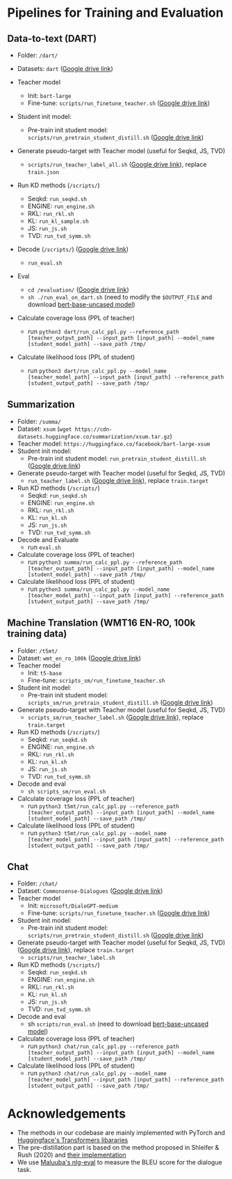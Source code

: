 # Pipelines for Training and Evaluation


## Data-to-text (DART)

* Folder: `/dart/` 
* Datasets: `dart` ([Google drive link](https://drive.google.com/file/d/1V7bPndyoTQxcJ6m1BoXAw7-ub-jv8Wh1/view?usp=sharing))
* Teacher model
  * Init: `bart-large`
  * Fine-tune: `scripts/run_finetune_teacher.sh` ([Google drive link](https://drive.google.com/file/d/12C5vkYoxMXdRktcLlYLcT0fUHKj6Udwd/view?usp=sharing))
* Student init model:
  * Pre-train init student model: `scripts/run_pretrain_student_distill.sh` ([Google drive link]())
* Generate pseudo-target with Teacher model (useful for Seqkd, JS, TVD) 
  * `scripts/run_teacher_label_all.sh` ([Google drive link](https://drive.google.com/file/d/14NSX8diOZEFIFsZRB5EGtq5l1wKc7ygt/view?usp=sharing)), replace `train.json`
* Run KD methods (`/scripts/`)
  * Seqkd: `run_seqkd.sh`
  * ENGINE: `run_engine.sh`
  * RKL: `run_rkl.sh`
  * KL: `run_kl_sample.sh`
  * JS: `run_js.sh`
  * TVD: `run_tvd_symm.sh`
* Decode (`/scripts/`) ([Google drive link](https://drive.google.com/file/d/1V7bPndyoTQxcJ6m1BoXAw7-ub-jv8Wh1/view?usp=sharing))
  * `run_eval.sh`
* Eval
  * `cd /evaluation/` ([Google drive link](https://drive.google.com/file/d/1at5kY8YT-7yxOZdI7aRn-JCTBm0tdAzT/view?usp=sharing))
  * `sh ./run_eval_on_dart.sh` (need to modify the `$OUTPUT_FILE` and download [bert-base-uncased model](https://huggingface.co/bert-base-uncased/tree/main))

* Calculate coverage loss (PPL of teacher)
  * run `python3 dart/run_calc_ppl.py --reference_path [teacher_output_path] --input_path [input_path] --model_name [student_model_path] --save_path /tmp/`
* Calculate likelihood loss (PPL of student)
  * run `python3 dart/run_calc_ppl.py --model_name [teacher_model_path] --input_path [input_path] --reference_path [student_output_path] --save_path /tmp/`



## Summarization

* Folder: `/summa/`
* Dataset: `xsum` (`wget https://cdn-datasets.huggingface.co/summarization/xsum.tar.gz`)
* Teacher model: `https://huggingface.co/facebook/bart-large-xsum`
* Student init model:
  * Pre-train init student model: `run_pretrain_student_distill.sh` ([Google drive link](https://drive.google.com/file/d/1V9dCXNEvv1ttzUv4pCzOeF1JjR96cDei/view?usp=sharing))
* Generate pseudo-target with Teacher model (useful for Seqkd, JS, TVD) 
  * `run_teacher_label.sh` ([Google drive link](https://drive.google.com/file/d/132ryNhjWsR3FquBEe2QLBW_Bx_RR5jky/view?usp=sharing)), replace `train.target`
* Run KD methods (`/scripts/`)
  * Seqkd: `run_seqkd.sh`
  * ENGINE: `run_engine.sh`
  * RKL: `run_rkl.sh`
  * KL: `run_kl.sh`
  * JS: `run_js.sh`
  * TVD: `run_tvd_symm.sh`
* Decode and Evaluate
  * run `eval.sh`
* Calculate coverage loss (PPL of teacher)
  * run `python3 summa/run_calc_ppl.py --reference_path [teacher_output_path] --input_path [input_path] --model_name [student_model_path] --save_path /tmp/`
* Calculate likelihood loss (PPL of student)
  * run `python3 summa/run_calc_ppl.py --model_name [teacher_model_path] --input_path [input_path] --reference_path [student_output_path] --save_path /tmp/`

## Machine Translation (WMT16 EN-RO, 100k training data)

* Folder: `/t5mt/`
* Dataset: `wmt_en_ro_100k` ([Google drive link](https://drive.google.com/file/d/1s0ONfQubaXdjvGtg3ijsmD1W8-k93WgD/view?usp=sharing))
* Teacher model
  * Init: `t5-base`
  * Fine-tune: `scripts_sm/run_finetune_teacher.sh`
* Student init model:
  * Pre-train init student model: `scripts_sm/run_pretrain_student_distill.sh` ([Google drive link](https://drive.google.com/file/d/17h4nsC0heXBV-Ug52aN1Q4TefoUGRCJz/view?usp=sharing))
* Generate pseudo-target with Teacher model (useful for Seqkd, JS, TVD) 
  * `scripts_sm/run_teacher_label.sh` ([Google drive link](https://drive.google.com/file/d/18kK2Ju097jdNc_L5lSrbEc2j7kFVuQCu/view?usp=sharing)), replace `train.target`
* Run KD methods (`/scripts/`)
  * Seqkd: `run_seqkd.sh`
  * ENGINE: `run_engine.sh`
  * RKL: `run_rkl.sh`
  * KL: `run_kl.sh`
  * JS: `run_js.sh`
  * TVD: `run_tvd_symm.sh`
* Decode and eval
  * `sh scripts_sm/run_eval.sh`
* Calculate coverage loss (PPL of teacher)
  * run `python3 t5mt/run_calc_ppl.py --reference_path [teacher_output_path] --input_path [input_path] --model_name [student_model_path] --save_path /tmp/`
* Calculate likelihood loss (PPL of student)
  * run `python3 t5mt/run_calc_ppl.py --model_name [teacher_model_path] --input_path [input_path] --reference_path [student_output_path] --save_path /tmp/`

## Chat

* Folder: `/chat/`
* Dataset: `Commonsense-Dialogues` ([Google drive link](https://drive.google.com/file/d/1AhND-wEgyidEaOeAn6WIFzZ1znnLvmBS/view?usp=sharing))
* Teacher model
  * Init: `microsoft/DialoGPT-medium` 
  * Fine-tune: `scripts/run_finetune_teacher.sh` ([Google drive link](https://drive.google.com/file/d/18h-8lqYy-Wb-i47Aa6w3KJXtecCwekRr/view?usp=sharing))
* Student init model:
  * Pre-train init student model: `scripts/run_pretrain_student_distill.sh` ([Google drive link](https://drive.google.com/file/d/1fiGY-_fYGkAOJ4FW-gQn4Z1vTJCUwwOp/view?usp=sharing))
* Generate pseudo-target with Teacher model (useful for Seqkd, JS, TVD) ([Google drive link](https://drive.google.com/file/d/1JkyGR_xdzW7F0220wXQgY6hZG6CE7Sjj/view?usp=sharing)), replace `train.target`
  * `scripts/run_teacher_label.sh`
* Run KD methods (`/scripts/`)
  * Seqkd: `run_seqkd.sh`
  * ENGINE: `run_engine.sh`
  * RKL: `run_rkl.sh`
  * KL: `run_kl.sh`
  * JS: `run_js.sh`
  * TVD: `run_tvd_symm.sh`
* Decode and eval
  * sh `scripts/run_eval.sh` (need to download [bert-base-uncased model](https://huggingface.co/bert-base-uncased/tree/main))
* Calculate coverage loss (PPL of teacher)
  * run `python3 chat/run_calc_ppl.py --reference_path [teacher_output_path] --input_path [input_path] --model_name [student_model_path] --save_path /tmp/`
* Calculate likelihood loss (PPL of student)
  * run `python3 chat/run_calc_ppl.py --model_name [teacher_model_path] --input_path [input_path] --reference_path [student_output_path] --save_path /tmp/`

# Acknowledgements
* The methods in our codebase are mainly implemented with PyTorch and [Huggingface's Transformers libararies](https://github.com/huggingface/transformers/tree/v4.1.0)
* The pre-distillation part is based on the method proposed in Shleifer & Rush (2020) and [their implementation](https://github.com/huggingface/transformers/tree/v4.1.0/examples/research_projects/seq2seq-distillation)
* We use [Maluuba's nlg-eval](https://github.com/Maluuba/nlg-eval) to measure the BLEU score for the dialogue task.
